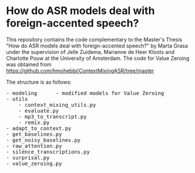# How do ASR models deal with foreign-accented speech?

This repository contains the code complementary to the Master's Thesis "How do ASR models deal with foreign-accented speech?" by Marta Grasa under the supervision of Jelle Zuidema, Marianne de Heer Kloots and Charlotte Pouw at the University of Amsterdam. The code for Value Zeroing was obtained from https://github.com/hmohebbi/ContextMixingASR/tree/master

The structure is as follows:
<pre>
- modeling      - modified models for Value Zeroing
- utils
    - context_mixing_utils.py
    - evaluate.py
    - mp3_to_transcript.py
    - remix.py
- adapt_to_context.py
- get_baselines.py
- get_noisy_baselines.py
- raw_attention.py
- silence_transcriptions.py
- surprisal.py
- value_zeroing.py

</pre>
